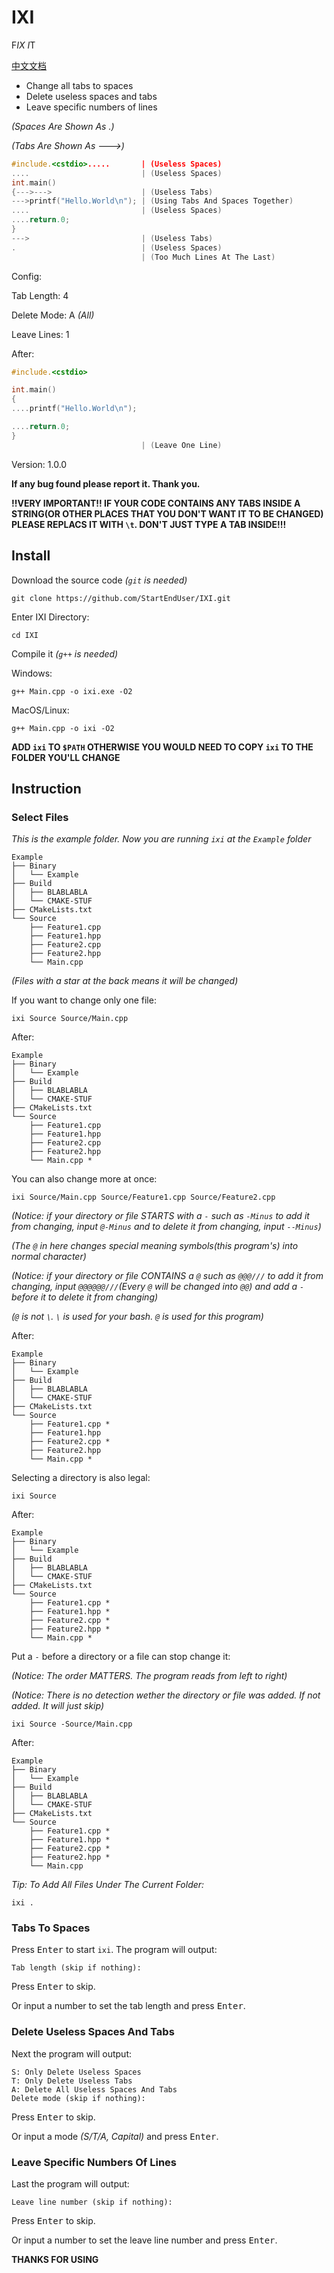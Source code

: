 # IXI
F*IX I*T

[中文文档](README-CHINESE.md)

- Change all tabs to spaces
- Delete useless spaces and tabs
- Leave specific numbers of lines

*(Spaces Are Shown As .)*

*(Tabs Are Shown As --->)*
```cpp
#include.<cstdio>.....       | (Useless Spaces)
....                         | (Useless Spaces)
int.main()
{--->--->                    | (Useless Tabs)
--->printf("Hello.World\n"); | (Using Tabs And Spaces Together)
....                         | (Useless Spaces)
....return.0;
}
--->                         | (Useless Tabs)
.                            | (Useless Spaces)
                             | (Too Much Lines At The Last)
```

Config:

Tab Length: 4

Delete Mode: A *(All)*

Leave Lines: 1

After:
```cpp
#include.<cstdio>

int.main()
{
....printf("Hello.World\n");

....return.0;
}
                             | (Leave One Line)
```

Version: 1.0.0

**If any bug found please report it. Thank you.**

**!!VERY IMPORTANT!! IF YOUR CODE CONTAINS ANY TABS INSIDE A STRING(OR OTHER PLACES THAT YOU DON'T WANT IT TO BE CHANGED) PLEASE REPLACS IT WITH `\t`. DON'T JUST TYPE A TAB INSIDE!!!**

## Install
Download the source code *(`git` is needed)*
```
git clone https://github.com/StartEndUser/IXI.git
```

Enter IXI Directory:
```
cd IXI
```

Compile it *(`g++` is needed)*

Windows:
```
g++ Main.cpp -o ixi.exe -O2
```
MacOS/Linux:
```
g++ Main.cpp -o ixi -O2
```

**ADD `ixi` TO `$PATH` OTHERWISE YOU WOULD NEED TO COPY `ixi` TO THE FOLDER YOU'LL CHANGE**
## Instruction
### Select Files
*This is the example folder. Now you are running `ixi` at the `Example` folder*
```
Example
├── Binary
│   └── Example
├── Build
│   ├── BLABLABLA
│   └── CMAKE-STUF
├── CMakeLists.txt
└── Source
    ├── Feature1.cpp
    ├── Feature1.hpp
    ├── Feature2.cpp
    ├── Feature2.hpp
    └── Main.cpp
```
*(Files with a star at the back means it will be changed)*

If you want to change only one file:
```
ixi Source Source/Main.cpp
```
After:
```
Example
├── Binary
│   └── Example
├── Build
│   ├── BLABLABLA
│   └── CMAKE-STUF
├── CMakeLists.txt
└── Source
    ├── Feature1.cpp
    ├── Feature1.hpp
    ├── Feature2.cpp
    ├── Feature2.hpp
    └── Main.cpp *
```

You can also change more at once:
```
ixi Source/Main.cpp Source/Feature1.cpp Source/Feature2.cpp
```
*(Notice: if your directory or file STARTS with a `-` such as `-Minus` to add it from changing, input `@-Minus` and to delete it from changing, input `--Minus`)*

*(The `@` in here changes special meaning symbols(this program's) into normal character)*

*(Notice: if your directory or file CONTAINS a `@` such as `@@@///` to add it from changing, input `@@@@@@///`(Every `@` will be changed into `@@`) and add a `-` before it to delete it from changing)*

*(`@` is not `\`. `\` is used for your bash. `@` is used for this program)*

After:
```
Example
├── Binary
│   └── Example
├── Build
│   ├── BLABLABLA
│   └── CMAKE-STUF
├── CMakeLists.txt
└── Source
    ├── Feature1.cpp *
    ├── Feature1.hpp
    ├── Feature2.cpp *
    ├── Feature2.hpp
    └── Main.cpp *
```

Selecting a directory is also legal:
```
ixi Source
```
After:
```
Example
├── Binary
│   └── Example
├── Build
│   ├── BLABLABLA
│   └── CMAKE-STUF
├── CMakeLists.txt
└── Source
    ├── Feature1.cpp *
    ├── Feature1.hpp *
    ├── Feature2.cpp *
    ├── Feature2.hpp *
    └── Main.cpp *
```

Put a `-` before a directory or a file can stop change it:

*(Notice: The order MATTERS. The program reads from left to right)*

*(Notice: There is no detection wether the directory or file was added. If not added. It will just skip)*
```
ixi Source -Source/Main.cpp
```
After:
```
Example
├── Binary
│   └── Example
├── Build
│   ├── BLABLABLA
│   └── CMAKE-STUF
├── CMakeLists.txt
└── Source
    ├── Feature1.cpp *
    ├── Feature1.hpp *
    ├── Feature2.cpp *
    ├── Feature2.hpp *
    └── Main.cpp
```

*Tip: To Add All Files Under The Current Folder:*
```
ixi .
```

### Tabs To Spaces
Press <kbd>Enter</kbd> to start `ixi`.
The program will output:
```
Tab length (skip if nothing):
```

Press <kbd>Enter</kbd> to skip.

Or input a number to set the tab length and press <kbd>Enter</kbd>.

### Delete Useless Spaces And Tabs
Next the program will output:
```
S: Only Delete Useless Spaces
T: Only Delete Useless Tabs
A: Delete All Useless Spaces And Tabs
Delete mode (skip if nothing):
```

Press <kbd>Enter</kbd> to skip.

Or input a mode *(S/T/A, Capital)* and press <kbd>Enter</kbd>.

### Leave Specific Numbers Of Lines
Last the program will output:
```
Leave line number (skip if nothing):
```

Press <kbd>Enter</kbd> to skip.

Or input a number to set the leave line number and press <kbd>Enter</kbd>.

**THANKS FOR USING**

